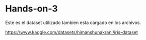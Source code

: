 # Hands-on-3
Este es el dataset utilizado
tambien esta cargado en los archivos.

https://www.kaggle.com/datasets/himanshunakrani/iris-dataset
